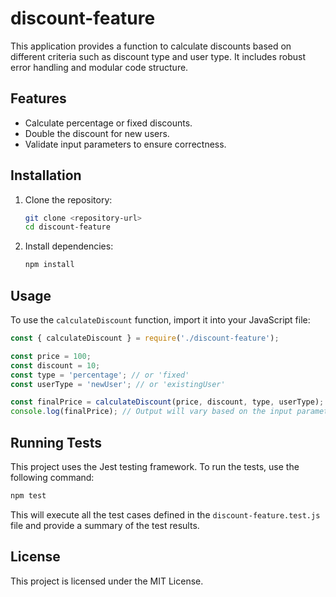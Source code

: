 # discount-feature

This application provides a function to calculate discounts based on different criteria such as discount type and user type. It includes robust error handling and modular code structure.

## Features

- Calculate percentage or fixed discounts.
- Double the discount for new users.
- Validate input parameters to ensure correctness.

## Installation

1. Clone the repository:
    ```bash
    git clone <repository-url>
    cd discount-feature
    ```

2. Install dependencies:
    ```bash
    npm install
    ```

## Usage

To use the `calculateDiscount` function, import it into your JavaScript file:

```javascript
const { calculateDiscount } = require('./discount-feature');

const price = 100;
const discount = 10;
const type = 'percentage'; // or 'fixed'
const userType = 'newUser'; // or 'existingUser'

const finalPrice = calculateDiscount(price, discount, type, userType);
console.log(finalPrice); // Output will vary based on the input parameters
```

## Running Tests

This project uses the Jest testing framework. To run the tests, use the following command:

```bash
npm test
```

This will execute all the test cases defined in the `discount-feature.test.js` file and provide a summary of the test results.

## License

This project is licensed under the MIT License.